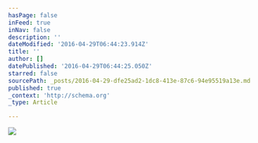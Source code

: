 ```yaml
---
hasPage: false
inFeed: true
inNav: false
description: ''
dateModified: '2016-04-29T06:44:23.914Z'
title: ''
author: []
datePublished: '2016-04-29T06:44:25.050Z'
starred: false
sourcePath: _posts/2016-04-29-dfe25ad2-1dc8-413e-87c6-94e95519a13e.md
published: true
_context: 'http://schema.org'
_type: Article

---
```

![](https://the-grid-user-content.s3-us-west-2.amazonaws.com/8fa1bed2-bedf-4953-9323-722a0060d3a0.jpg)